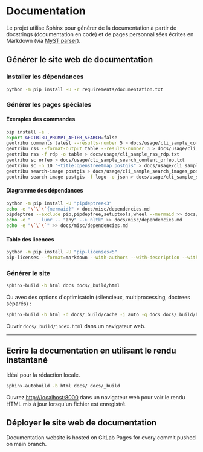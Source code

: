# Documentation

Le projet utilise Sphinx pour générer de la documentation à partir de docstrings (documentation en code) et de pages personnalisées écrites en Markdown (via [MyST parser](https://myst-parser.readthedocs.io/en/latest/)).

## Générer le site web de documentation

### Installer les dépendances

```sh
python -m pip install -U -r requirements/documentation.txt
```

### Générer les pages spéciales

#### Exemples des commandes

```sh
pip install -e .
export GEOTRIBU_PROMPT_AFTER_SEARCH=false
geotribu comments latest --results-number 5 > docs/usage/cli_sample_comments_latest.txt
geotribu rss --format-output table --results-number 3 > docs/usage/cli_sample_rss.txt
geotribu rss -f rdp -o table > docs/usage/cli_sample_rss_rdp.txt
geotribu sc orfeo > docs/usage/cli_sample_search_content_orfeo.txt
geotribu sc -n 10 "+title:openstreetmap postgis" > docs/usage/cli_sample_search_content_advanced.txt
geotribu search-image postgis > docs/usage/cli_sample_search_images_postgis.txt
geotribu search-image postgis -f logo -o json > docs/usage/cli_sample_search_images_postgis_logos_json.txt
```

#### Diagramme des dépendances

```sh
python -m pip install -U "pipdeptree<3"
echo -e "\`\`\`{mermaid}" > docs/misc/dependencies.md
pipdeptree --exclude pip,pipdeptree,setuptools,wheel --mermaid >> docs/misc/dependencies.md
echo -e "    lunr -- "any" --> nltk" >> docs/misc/dependencies.md
echo -e "\`\`\`" >> docs/misc/dependencies.md
```

#### Table des licences

```sh
python -m pip install -U "pip-licenses<5"
pip-licenses --format=markdown --with-authors --with-description --with-urls --ignore-packages geotribu,pipdeptree --output-file=docs/misc/licenses.md
```

### Générer le site

```sh
sphinx-build -b html docs docs/_build/html
```

Ou avec des options d'optimisatoin (silencieux, multiprocessing, doctrees séparés) :

```sh
sphinx-build -b html -d docs/_build/cache -j auto -q docs docs/_build/html
```

Ouvrir `docs/_build/index.html` dans un navigateur web.

----

## Ecrire la documentation en utilisant le rendu instantané

Idéal pour la rédaction locale.

```sh
sphinx-autobuild -b html docs/ docs/_build
```

Ouvrez <http://localhost:8000> dans un navigateur web pour voir le rendu HTML mis à jour lorsqu'un fichier est enregistré.

## Déployer le site web de documentation

Documentation website is hosted on GitLab Pages for every commit pushed on main branch.
